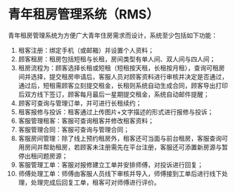 # 青年租房管理系统（RMS）

青年租房管理系统为方便广大青年住房需求而设计，系统至少包括如下功能：

1. 租客注册：绑定手机（或邮箱）并设置个人资料；
2. 顾客租房：租房包括短租与长租，房间类型有单人间、双人间与四人间；
3. 租房流程为：顾客选择长租或短租（短租按天租，长租按月租），查询可租房间并选择，提交租房申请后，客服人员对顾客资料进行审核并决定是否通过，通过后，短租需顾客立刻提交租金，长租则系统自动生成合同，顾客导出打印后双方线下签订，顾客每月最后一星期提交租金，系统自动邮件提醒；
4. 顾客可查询与管理订单，并可进行长租续约；
5. 租客报修与投诉：租客通过上传图片+文字描述的形式进行报修与投诉；
6. 客服管理租客：客服可查询租客并修改租客资料；
7. 客服管理合同：客服可查询与管理合同；
8. 客服房间管理：除了线上预约租房外，租客还可当面与前台租房，客服查询可用房间并帮助租房，若顾客未注册需先在平台注册，客服还可添置新房源与暂停出租问题房源；
9. 客服管理工单：客服对报修建立工单并安排师傅，对投诉进行回复；
10. 师傅处理工单：师傅由客服人员线下审核并导入，师傅接到工单后进行线下处理，处理完成后回复工单，租客可对师傅进行评价。
